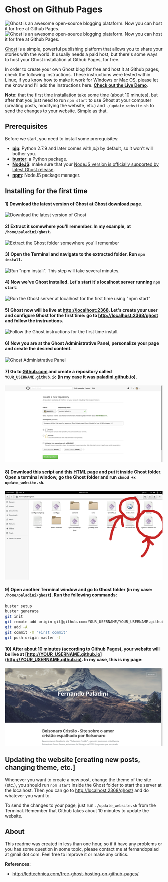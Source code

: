 # Ghost on Github Pages
![Ghost is an awesome open-source blogging plataform. Now you can host it for free at Github Pages.](http://i.imgur.com/3ACSCiW.jpg)
![Ghost is an awesome open-source blogging plataform. Now you can host it for free at Github Pages.](https://cloud.githubusercontent.com/assets/120485/6626501/b2bb072c-c8ff-11e4-8e1a-2e78e68fd5c3.png)

[Ghost](https://github.com/tryghost/Ghost) is a simple, powerful publishing platform that allows you to share your stories with the world. It usually needs a paid host, but there's some ways to host your Ghost installation at Github Pages, for free. 

In order to create your own Ghost blog for free and host it at Github pages, check the following instructions. These instructions were tested within Linux, if you know how to make it work for Windows or Mac OS, please let me know and I'll add the instructions here. [**Check out the Live Demo**](https://github.com/paladini/paladini.github.io).

**Note:** that the first time installation take some time (about 10 minutes), but after that you just need to run `npm start` to use Ghost at your computer (creating posts, modifying the website, etc.) and `./update_website.sh` to send the changes to your website. Simple as that.

## Prerequisites
Before we start, you need to install some prerequisites:
- [**pip**](https://pip.pypa.io/en/stable/quickstart/): Python 2.7.9 and later comes with *pip* by default, so it won't will bother you.
- [**buster**](https://pypi.python.org/pypi/buster/0.1.3): a Python package.
- [**NodeJS**](https://nodejs.org/en/): make sure that your [NodeJS version is officially supported by latest Ghost release](http://support.ghost.org/supported-node-versions/).
- [**npm**](https://nodejs.org/en/): NodeJS package manager.

## Installing for the first time
#### 1) Download the latest version of Ghost at [Ghost download page](https://ghost.org/download/).
![Download the latest version of Ghost](http://i.imgur.com/eO6a2UR.png)

#### 2) Extract it somewhere you'll remember. In my example, at `/home/paladini/ghost`.
![Extract the Ghost folder somewhere you'll remember](http://i.imgur.com/wFx9uEu.png)

#### 3) Open the Terminal and navigate to the extracted folder. Run `npm install`.
![Run "npm install". This step will take several minutes.](http://i.imgur.com/jUBPv3h.png)

#### 4) Now we've Ghost installed. Let's start it's localhost server running `npm start`:
![Run the Ghost server at localhost for the first time using "npm start"](http://i.imgur.com/m49izT3.png)

#### 5) Ghost now will be live at [http://localhost:2368](http://localhost:2368). Let's create your user and configure Ghost for the first time: go to [http://localhost:2368/ghost](http://localhost:2368/ghost) and follow the instructions.
![Follow the Ghost instructions for the first time install.](http://i.imgur.com/lss8Rbw.png)

#### 6) Now you are at the Ghost Administrative Panel, personalize your page and create the desired content.
![Ghost Administrative Panel](http://i.imgur.com/lXhbMJK.png)

#### 7) Go to [Github.com](http://www.github.com) and create a repository called `YOUR_USERNAME.github.io` (in my case it was [paladini.github.io](http://paladini.github.io)). 
![Create a repository called "YOUR_USERNAME.github.io".](tutorial_images/ghost-at-github-create-repository.png)

#### 8) Download [this script](https://github.com/paladini/ghost-for-github-pages/blob/master/update_website.sh) and [this HTML page](https://github.com/paladini/ghost-for-github-pages/blob/master/index.html) and put it inside Ghost folder. Open a terminal window, go the Ghost folder and run `chmod +x update_website.sh`.
![](tutorial_images/ghost-at-github-pages-for-free-index-script.png)

#### 9) Open another Terminal window and go to Ghost folder (in my case: `/home/paladini/ghost`). Run the following commands:

```sh
buster setup
buster generate
git init
git remote add origin git@github.com:YOUR_USERNAME/YOUR_USERNAME.github.io.git
git add -A
git commit -m "First commit"
git push origin master -f
```

#### 10) After about 10 minutes (according to Github Pages), your website will be live at [http://YOUR_USERNAME.github.io](http://YOUR_USERNAME.github.io). In my case, this is my page:
![](tutorial_images/ghost-at-github-pages-7.png)

## Updating the website [creating new posts, changing theme, etc.]
Whenever you want to create a new post, change the theme of the site (etc.), you should run `npm start` inside the Ghost folder to start the server at the localhost. Then you can go to [http://localhost:2368/ghost/](http://localhost:2368/ghost/) and do whatever you want to.

To send the changes to your page, just run `./update_website.sh` from the Terminal. Remember that Github takes about 10 minutes to update the website.

## About
This readme was created in less than one hour, so if it have any problems or you has some question in some topic, please contact me at fernandopalad at gmail dot com. Feel free to improve it or make any critics.

**References:**
- http://ledtechnica.com/free-ghost-hosting-on-github-pages/
